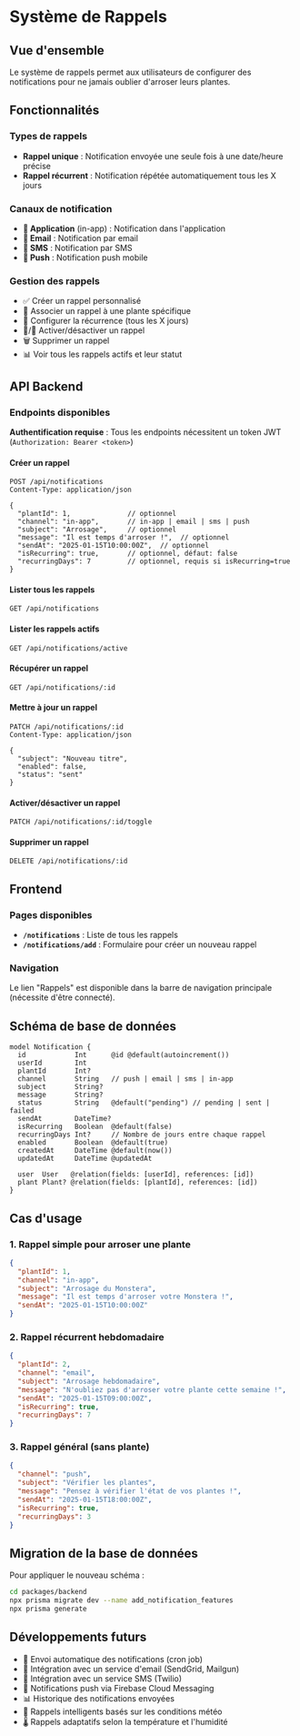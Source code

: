 # Système de Rappels

## Vue d'ensemble

Le système de rappels permet aux utilisateurs de configurer des notifications pour ne jamais oublier d'arroser leurs plantes.

## Fonctionnalités

### Types de rappels

- **Rappel unique** : Notification envoyée une seule fois à une date/heure précise
- **Rappel récurrent** : Notification répétée automatiquement tous les X jours

### Canaux de notification

- **📱 Application** (in-app) : Notification dans l'application
- **📧 Email** : Notification par email
- **💬 SMS** : Notification par SMS
- **🔔 Push** : Notification push mobile

### Gestion des rappels

- ✅ Créer un rappel personnalisé
- 📝 Associer un rappel à une plante spécifique
- 🔄 Configurer la récurrence (tous les X jours)
- 🔔/🔕 Activer/désactiver un rappel
- 🗑️ Supprimer un rappel
- 📊 Voir tous les rappels actifs et leur statut

## API Backend

### Endpoints disponibles

**Authentification requise** : Tous les endpoints nécessitent un token JWT (`Authorization: Bearer <token>`)

#### Créer un rappel
```http
POST /api/notifications
Content-Type: application/json

{
  "plantId": 1,              // optionnel
  "channel": "in-app",       // in-app | email | sms | push
  "subject": "Arrosage",     // optionnel
  "message": "Il est temps d'arroser !",  // optionnel
  "sendAt": "2025-01-15T10:00:00Z",  // optionnel
  "isRecurring": true,       // optionnel, défaut: false
  "recurringDays": 7         // optionnel, requis si isRecurring=true
}
```

#### Lister tous les rappels
```http
GET /api/notifications
```

#### Lister les rappels actifs
```http
GET /api/notifications/active
```

#### Récupérer un rappel
```http
GET /api/notifications/:id
```

#### Mettre à jour un rappel
```http
PATCH /api/notifications/:id
Content-Type: application/json

{
  "subject": "Nouveau titre",
  "enabled": false,
  "status": "sent"
}
```

#### Activer/désactiver un rappel
```http
PATCH /api/notifications/:id/toggle
```

#### Supprimer un rappel
```http
DELETE /api/notifications/:id
```

## Frontend

### Pages disponibles

- **`/notifications`** : Liste de tous les rappels
- **`/notifications/add`** : Formulaire pour créer un nouveau rappel

### Navigation

Le lien "Rappels" est disponible dans la barre de navigation principale (nécessite d'être connecté).

## Schéma de base de données

```prisma
model Notification {
  id            Int      @id @default(autoincrement())
  userId        Int
  plantId       Int?
  channel       String   // push | email | sms | in-app
  subject       String?
  message       String?
  status        String   @default("pending") // pending | sent | failed
  sendAt        DateTime?
  isRecurring   Boolean  @default(false)
  recurringDays Int?     // Nombre de jours entre chaque rappel
  enabled       Boolean  @default(true)
  createdAt     DateTime @default(now())
  updatedAt     DateTime @updatedAt

  user  User   @relation(fields: [userId], references: [id])
  plant Plant? @relation(fields: [plantId], references: [id])
}
```

## Cas d'usage

### 1. Rappel simple pour arroser une plante
```json
{
  "plantId": 1,
  "channel": "in-app",
  "subject": "Arrosage du Monstera",
  "message": "Il est temps d'arroser votre Monstera !",
  "sendAt": "2025-01-15T10:00:00Z"
}
```

### 2. Rappel récurrent hebdomadaire
```json
{
  "plantId": 2,
  "channel": "email",
  "subject": "Arrosage hebdomadaire",
  "message": "N'oubliez pas d'arroser votre plante cette semaine !",
  "sendAt": "2025-01-15T09:00:00Z",
  "isRecurring": true,
  "recurringDays": 7
}
```

### 3. Rappel général (sans plante)
```json
{
  "channel": "push",
  "subject": "Vérifier les plantes",
  "message": "Pensez à vérifier l'état de vos plantes !",
  "sendAt": "2025-01-15T18:00:00Z",
  "isRecurring": true,
  "recurringDays": 3
}
```

## Migration de la base de données

Pour appliquer le nouveau schéma :

```bash
cd packages/backend
npx prisma migrate dev --name add_notification_features
npx prisma generate
```

## Développements futurs

- 🔄 Envoi automatique des notifications (cron job)
- 📧 Intégration avec un service d'email (SendGrid, Mailgun)
- 💬 Intégration avec un service SMS (Twilio)
- 🔔 Notifications push via Firebase Cloud Messaging
- 📊 Historique des notifications envoyées
- 🎯 Rappels intelligents basés sur les conditions météo
- 🌡️ Rappels adaptatifs selon la température et l'humidité
